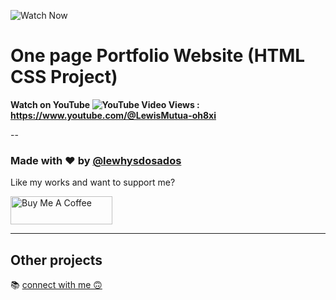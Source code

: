 ![Watch Now](./img/Design.jpg)
# One page Portfolio Website (HTML CSS Project)
**Watch on YouTube ![YouTube Video Views](https://www.youtube.com/@LewisMutua-oh8xi) : https://www.youtube.com/@LewisMutua-oh8xi**

--
### Made with ❤️ by [@lewhysdosados](https://www.instagram.com/lewhysdosados?igsh=YzljYTk1ODg3Zg==)

Like my works and want to support me?

<a href="https://www.buymeacoffee.com/Lewismutua" target="_blank"><img src="https://cdn.buymeacoffee.com/buttons/v2/default-blue.png" alt="Buy Me A Coffee" style="height: 45px !important;width: 162.75px !important;" ></a>

---

## Other projects

📚 [connect with me 🙃](lewis2005mutua@gmail.com)
  


